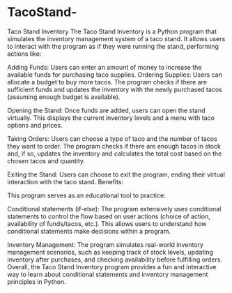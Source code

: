 # TacoStand-
Taco Stand Inventory
The Taco Stand Inventory is a Python program that simulates the inventory management system of a taco stand. It allows users to interact with the program as if they were running the stand, performing actions like:

Adding Funds: Users can enter an amount of money to increase the available funds for purchasing taco supplies.
Ordering Supplies: Users can allocate a budget to buy more tacos. The program checks if there are sufficient funds and updates the inventory with the newly purchased tacos (assuming enough budget is available).

Opening the Stand: Once funds are added, users can open the stand virtually. This displays the current inventory levels and a menu with taco options and prices.

Taking Orders: Users can choose a type of taco and the number of tacos they want to order. The program checks if there are enough tacos in stock and, if so, updates the inventory and calculates the total cost based on the chosen tacos and quantity.

Exiting the Stand: Users can choose to exit the program, ending their virtual interaction with the taco stand.
Benefits:

This program serves as an educational tool to practice:

Conditional statements (if-else): 
The program extensively uses conditional statements to control the flow based on user actions (choice of action, availability of funds/tacos, etc.). This allows users to understand how conditional statements make decisions within a program.

Inventory Management:
The program simulates real-world inventory management scenarios, such as keeping track of stock levels, updating inventory after purchases, and checking availability before fulfilling orders.
Overall, the Taco Stand Inventory program provides a fun and interactive way to learn about conditional statements and inventory management principles in Python.

